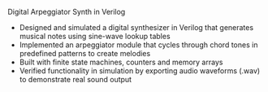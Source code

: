 Digital Arpeggiator Synth in Verilog 

- Designed and simulated a digital synthesizer in Verilog that generates musical notes using sine-wave lookup tables
- Implemented an arpeggiator module that cycles through chord tones in predefined patterns to create melodies
- Built with finite state machines, counters and memory arrays
- Verified functionality in simulation by exporting audio waveforms (.wav) to demonstrate real sound output
